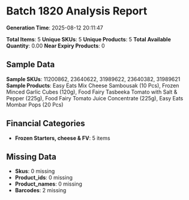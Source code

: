 # Batch 1820 Analysis Report

**Generation Time**: 2025-08-12 20:11:47

**Total Items**: 5
**Unique SKUs**: 5
**Unique Products**: 5
**Total Available Quantity**: 0.00
**Near Expiry Products**: 0

## Sample Data
**Sample SKUs**: 11200862, 23640622, 31989622, 23640382, 31989621
**Sample Products**: Easy Eats Mix Cheese Sambousak (10 Pcs), Frozen Minced Garlic Cubes (120g), Food Fairy Tasbeeka Tomato with Salt & Pepper (225g), Food Fairy Tomato Juice Concentrate (225g), Easy Eats Mombar Pops (20 Pcs)

## Financial Categories
- **Frozen Starters, cheese & FV**: 5 items

## Missing Data
- **Skus**: 0 missing
- **Product_ids**: 0 missing
- **Product_names**: 0 missing
- **Barcodes**: 2 missing
